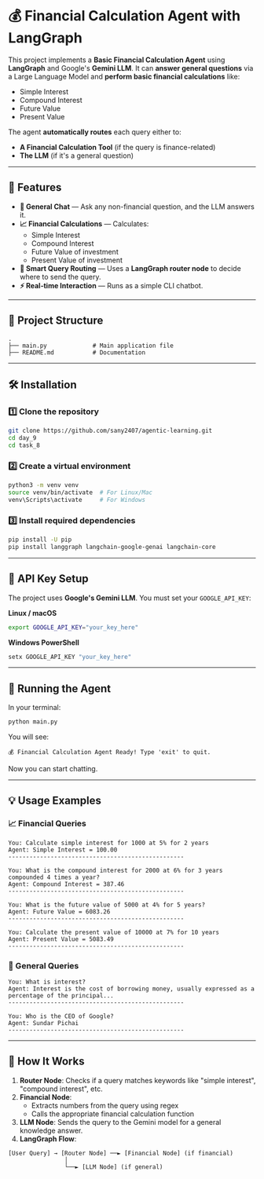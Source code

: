 # 💰 Financial Calculation Agent with LangGraph

This project implements a **Basic Financial Calculation Agent** using **LangGraph** and Google's **Gemini LLM**.
It can **answer general questions** via a Large Language Model and **perform basic financial calculations** like:

- Simple Interest
- Compound Interest
- Future Value
- Present Value

The agent **automatically routes** each query either to:

- **A Financial Calculation Tool** (if the query is finance-related)
- **The LLM** (if it's a general question)

***

## 📌 Features

- **💬 General Chat** — Ask any non-financial question, and the LLM answers it.
- **📈 Financial Calculations** — Calculates:
    - Simple Interest
    - Compound Interest
    - Future Value of investment
    - Present Value of investment
- **🤖 Smart Query Routing** — Uses a **LangGraph router node** to decide where to send the query.
- **⚡ Real‑time Interaction** — Runs as a simple CLI chatbot.

***

## 📂 Project Structure

```
.
├── main.py             # Main application file
├── README.md           # Documentation
```


***

## 🛠 Installation

### 1️⃣ Clone the repository

```bash
git clone https://github.com/sany2407/agentic-learning.git
cd day_9
cd task_8
```


### 2️⃣ Create a virtual environment

```bash
python3 -m venv venv
source venv/bin/activate  # For Linux/Mac
venv\Scripts\activate     # For Windows
```


### 3️⃣ Install required dependencies

```bash
pip install -U pip
pip install langgraph langchain-google-genai langchain-core
```


***

## 🔑 API Key Setup

The project uses **Google's Gemini LLM**.
You must set your `GOOGLE_API_KEY`:

**Linux / macOS**

```bash
export GOOGLE_API_KEY="your_key_here"
```

**Windows PowerShell**

```powershell
setx GOOGLE_API_KEY "your_key_here"
```


***

## 🚀 Running the Agent

In your terminal:

```bash
python main.py
```

You will see:

```
💰 Financial Calculation Agent Ready! Type 'exit' to quit.
```

Now you can start chatting.

***

## 💡 Usage Examples

### 📈 Financial Queries

```
You: Calculate simple interest for 1000 at 5% for 2 years
Agent: Simple Interest = 100.00
--------------------------------------------------
```

```
You: What is the compound interest for 2000 at 6% for 3 years compounded 4 times a year?
Agent: Compound Interest = 387.46
--------------------------------------------------
```

```
You: What is the future value of 5000 at 4% for 5 years?
Agent: Future Value = 6083.26
--------------------------------------------------
```

```
You: Calculate the present value of 10000 at 7% for 10 years
Agent: Present Value = 5083.49
--------------------------------------------------
```


### 💬 General Queries

```
You: What is interest?
Agent: Interest is the cost of borrowing money, usually expressed as a percentage of the principal...
--------------------------------------------------
```

```
You: Who is the CEO of Google?
Agent: Sundar Pichai
--------------------------------------------------
```


***

## 🧮 How It Works

1. **Router Node**: Checks if a query matches keywords like "simple interest", "compound interest", etc.
2. **Financial Node**:
    - Extracts numbers from the query using regex
    - Calls the appropriate financial calculation function
3. **LLM Node**: Sends the query to the Gemini model for a general knowledge answer.
4. **LangGraph Flow**:

```
[User Query] → [Router Node] ──► [Financial Node] (if financial)
                │
                └──► [LLM Node] (if general)
```
